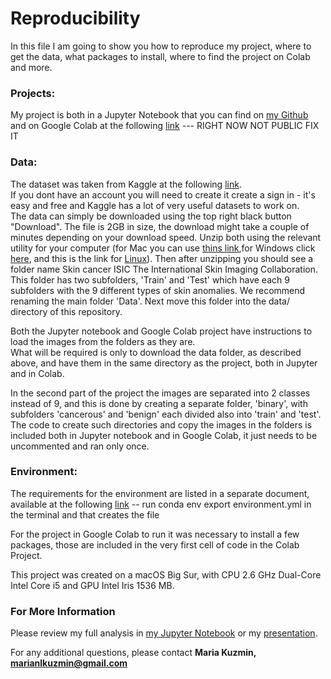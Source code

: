 # Reproducibility

In this file I am going to show you how to reproduce my project,
where to get the data, what packages to install, where to find the project on Colab and more.
### Projects: 

My project is both in a Jupyter Notebook that you can find on [my Github](https://github.com/MNLKuzmin/SkinCancerDetection) and on Google Colab at the following [link](https://drive.google.com/drive/folders/1-yAUnecUr5Pwet6SfvPAliKE9X9sFVcj) --- RIGHT NOW NOT PUBLIC FIX IT
### Data:
The dataset was taken from Kaggle at the following [link](https://www.kaggle.com/datasets/nodoubttome/skin-cancer9-classesisic).
<br>If you dont have an account you will need to create it create a sign in - it's easy and free and Kaggle has a lot of very useful datasets to work on.
<br>The data can simply be downloaded using the top right black button "Download". The file is 2GB in size, the download might take a couple of minutes depending on your download speed. Unzip both using the relevant utility for your computer (for Mac you can use [thins link](https://support.apple.com/guide/terminal/compress-and-uncompress-file-archives-apdc52250ee-4659-4751-9a3a-8b7988150530/mac),for Windows click [here](https://support.microsoft.com/en-us/windows/zip-and-unzip-files-f6dde0a7-0fec-8294-e1d3-703ed85e7ebc), and this is the link for [Linux](https://www.howtogeek.com/414082/how-to-zip-or-unzip-files-from-the-linux-terminal/)). Then after unzipping you should see a folder name Skin cancer ISIC The International Skin Imaging Collaboration. This folder has two subfolders, 'Train' and 'Test' which have each 9 subfolders with the 9 different types of skin anomalies. We recommend renaming the main folder 'Data'. Next move this folder into the data/ directory of this repository.

Both the Jupyter notebook and Google Colab project have instructions to load the images from the folders as they are.
<br>What will be required is only to download the data folder, as described above, and have them in the same directory as the project, both in Jupyter and in Colab.

In the second part of the project the images are separated into 2 classes instead of 9, and this is done by creating a separate folder, 'binary', with subfolders 'cancerous' and 'benign' each divided also into 'train' and 'test'.
<br>The code to create such directories and copy the images in the folders is included both in Jupyter notebook and in Google Colab, it just needs to be uncommented and ran only once.

### Environment:

The requirements for the environment are listed in a separate document, available at the following [link](./environment.yml) -- run conda env export environment.yml in the terminal and that creates the file

For the project in Google Colab to run it was necessary to install a few packages, those are included in the very first cell of code in the Colab Project.

This project was created on a macOS Big Sur, with CPU 2.6 GHz Dual-Core Intel Core i5 and GPU Intel Iris 1536 MB.

### For More Information

Please review my full analysis in [my Jupyter Notebook](./SkinCancerDetection.ipynb) or my [presentation](./Presentation.pdf).

For any additional questions, please contact **Maria Kuzmin, marianlkuzmin@gmail.com**

